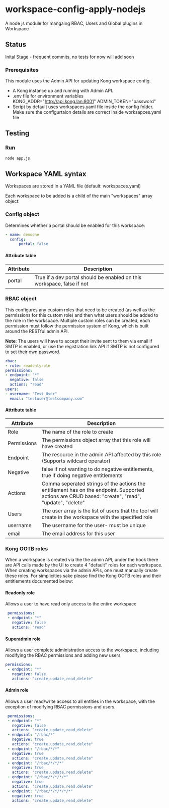 
# workspace-config-apply-nodejs

A node js module for mangaing RBAC, Users and Global plugins in Workspace

## Status
Inital Stage - frequent commits, no tests for now will add soon

### Prerequisites

This module uses the Admin API for updating Kong workspace config.
* A Kong instance up and running with Admin API.
* .env file for environment variables KONG_ADDR="http://api.kong.lan:8001" ADMIN_TOKEN="password"
* Script by default uses workspaces.yaml file inside the config folder. Make sure the configurtaion details are correct inside worksapces.yaml file


## Testing

### Run

``` bash
node app.js
```

## Workspace YAML syntax

Workspaces are stored in a YAML file (default: workspaces.yaml)

Each workspace to be added is a child of the main "workspaces" array object:

### Config object

Determines whether a portal should be enabled for this workspace:

``` yaml
- name: demoone
  config:
	  portal: false
```

#### Attribute table

| Attribute |Description  |
|--|--|
| portal | True if a dev portal should be enabled on this workspace, false if not |

### RBAC object

This configures any custom roles that need to be created (as well as the permissions for this custom role) and then what users should be added to the role in the workspace. Multiple custom roles can be created, each permission must follow the permission system of Kong, which is built around the RESTful admin API.

**Note**: The users will have to accept their invite sent to them via email if SMTP is enabled, or use the registration link API if SMTP is not configured to set their own password.

``` yaml
rbac:
- role: readonlyrole
permissions:
- endpoint: "*"
  negative: false
  actions: "read"
users:
- username: "Test User"
  email: "testuser@testcompany.com"
```

#### Attribute table

| Attribute |Description  |
|--|--|
| Role | The name of the role to create |
| Permissions | The permissions object array that this role will have created |
| Endpoint | The resource in the admin API affected by this role (Supports wildcard operator) |
| Negative | false if not wanting to do negative entitlements, true if doing negative entitlements |
| Actions | Comma seperated strings of the actions the entitlement has on the endpoint. Supported actions are CRUD based: "create", "read", "update", "delete" |
| Users | The user array is the list of users that the tool will create in the workspace with the specified role |
| username | The username for the user- must be unique |
| email | The email address for this user |

### Kong OOTB roles

When a workspace is created via the the admin API, under the hook there are API calls made by the UI to create 4 "default" roles for each workspace. When creating workspaces via the admin APIs, one must manually create these roles. For simplicities sake please find the Kong OOTB roles and their entitlements documented below:

#### Readonly role

Allows a user to have read only access to the entire workspace

``` yaml
 permissions:
 - endpoint: "*"
   negative: false
   actions: "read"
```

#### Superadmin role

Allows a user complete administration access to the workspace, including modifying the RBAC permissions and adding new users

``` yaml
permissions:
 - endpoint: "*"
   negative: false
   actions: "create,update,read,delete"
```

#### Admin role

Allows a user read/write access to all entities in the workspace, with the exception of modifying RBAC permissions and users.

``` yaml
 permissions:
 - endpoint: "*"
   negative: false
   actions: "create,update,read,delete"
 - endpoint: "/rbac/*"
   negative: true
   actions: "create,update,read,delete"
 - endpoint: "/rbac/*/*"
   negative: true
   actions: "create,update,read,delete"
 - endpoint: "/rbac/*/*/*"
   negative: true
   actions: "create,update,read,delete"
 - endpoint: "/rbac/*/*/*/*"
   negative: true
   actions: "create,update,read,delete"
 - endpoint: "/rbac/*/*/*/*/*"
   negative: true
   actions: "create,update,read,delete"
```
